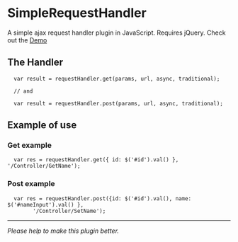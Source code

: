 SimpleRequestHandler
====================

A simple ajax request handler plugin in JavaScript. Requires jQuery.
Check out the [Demo](http://icytin.github.io/SimpleRequestHandler/)

The Handler
--------

      var result = requestHandler.get(params, url, async, traditional);
	  
	  // and
	  
	  var result = requestHandler.post(params, url, async, traditional);

Example of use
--------

### Get example

      var res = requestHandler.get({ id: $('#id').val() }, '/Controller/GetName');

### Post example

      var res = requestHandler.post({id: $('#id').val(), name: $('#nameInput').val() }, 
            '/Controller/SetName');



      
       
********
_Please help to make this plugin better._ 
